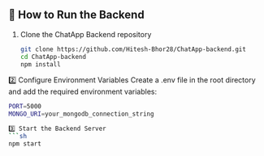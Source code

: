 ## 📌 **How to Run the Backend**  
1. Clone the ChatApp Backend repository  
   ```sh
   git clone https://github.com/Hitesh-Bhor28/ChatApp-backend.git
   cd ChatApp-backend
   npm install
2️⃣ Configure Environment Variables
Create a .env file in the root directory and add the required environment variables:
   ```sh
  PORT=5000  
  MONGO_URI=your_mongodb_connection_string

3️⃣ Start the Backend Server
   ```sh
  npm start
